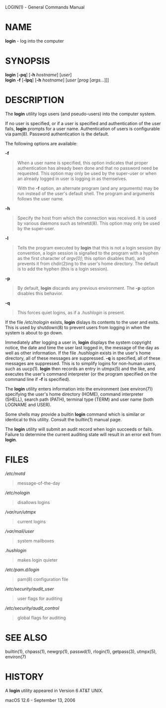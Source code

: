 LOGIN(1) - General Commands Manual

# NAME

**login** - log into the computer

# SYNOPSIS

**login**
\[**-pq**]
\[**-h**&nbsp;*hostname*]
\[*user*]  
**login**
**-f**
\[**-lpq**]
\[**-h**&nbsp;*hostname*]
\[*user*&nbsp;\[*prog*&nbsp;\[*args...*]]]

# DESCRIPTION

The
**login**
utility logs users (and pseudo-users) into the computer system.

If no user is specified, or if a user is specified and authentication
of the user fails,
**login**
prompts for a user name.
Authentication of users is configurable via
pam(8).
Password authentication is the default.

The following options are available:

**-f**

> When a user name is specified, this option indicates that proper
> authentication has already been done and that no password need be
> requested.
> This option may only be used by the super-user or when an already
> logged in user is logging in as themselves.

> With the
> **-f**
> option, an alternate program (and any arguments) may be run instead of the
> user's default shell.
> The program and arguments follows the user name.

**-h**

> Specify the host from which the connection was received.
> It is used by various daemons such as
> telnetd(8).
> This option may only be used by the super-user.

**-l**

> Tells the program executed by
> **login**
> that this is not a login session (by convention, a login session is
> signalled to the program with a hyphen as the first character of
> *argv\[0]*;
> this option disables that), and prevents it from chdir(2)ing to the user's home directory.
> The default is to add the hyphen (this is a login session).

**-p**

> By default,
> **login**
> discards any previous environment.
> The
> **-p**
> option disables this behavior.

**-q**

> This forces quiet logins, as if a
> *.hushlogin*
> is present.

If the file
*/etc/nologin*
exists,
**login**
dislays its contents to the user and exits.
This is used by
shutdown(8)
to prevent users from logging in when the system is about to go down.

Immediately after logging a user in,
**login**
displays the system copyright notice, the date and time the user last
logged in, the message of the day as well as other information.
If the file
*.hushlogin*
exists in the user's home directory, all of these messages are suppressed.
**-q**
is specified, all of these messages are suppressed.
This is to simplify logins for non-human users, such as
uucp(1).
**login**
then records an entry in
utmpx(5)
and the like, and executes the user's command interpreter (or the program
specified on the command line if
**-f**
is specified).

The
**login**
utility enters information into the environment (see
environ(7))
specifying the user's home directory (HOME), command interpreter (SHELL),
search path (PATH), terminal type (TERM) and user name (both LOGNAME and
USER).

Some shells may provide a builtin
**login**
command which is similar or identical to this utility.
Consult the
builtin(1)
manual page.

The
**login**
utility will submit an audit record when login succeeds or fails.
Failure to determine the current auditing state will
result in an error exit from
**login**.

# FILES

*/etc/motd*

> message-of-the-day

*/etc/nologin*

> disallows logins

*/var/run/utmpx*

> current logins

*/var/mail/user*

> system mailboxes

*.hushlogin*

> makes login quieter

*/etc/pam.d/login*

> pam(8)
> configuration file

*/etc/security/audit\_user*

> user flags for auditing

*/etc/security/audit\_control*

> global flags for auditing

# SEE ALSO

builtin(1),
chpass(1),
newgrp(1),
passwd(1),
rlogin(1),
getpass(3),
utmpx(5),
environ(7)

# HISTORY

A
**login**
utility appeared in
Version&#160;6 AT&T UNIX.

macOS 12.6 - September 13, 2006
